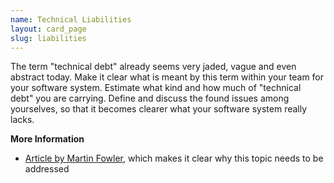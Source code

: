 ```yaml
---
name: Technical Liabilities
layout: card_page
slug: liabilities
---
```

The term "technical debt" already seems very jaded, vague and even abstract today. Make it clear what is meant by this term within your team for your software system. Estimate what kind and how much of "technical debt" you are carrying. Define and discuss the found issues among yourselves, so that it becomes clearer what your software system really lacks.

**More Information**

* [Article by Martin Fowler](https://martinfowler.com/articles/is-quality-worth-cost.html), which makes it clear why this topic needs to be addressed

